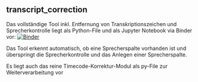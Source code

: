 ## transcript_correction

Das vollständige Tool inkl. Entfernung von Transkriptionszeichen und Sprecherkontrolle liegt als Python-File und als Jupyter Notebook via Binder vor: [![Binder](https://mybinder.org/badge_logo.svg)](https://mybinder.org/v2/gh/moebusd/transcript_correction/main?labpath=LUSIR_Transcript_Correction_4.ipynb)

Das Tool erkennt automatisch, ob eine Sprecherspalte vorhanden ist und überspringt die Sprecherkontrolle und das Anlegen einer Sprecherspalte.

Es liegt auch das reine Timecode-Korrektur-Modul als py-File zur Weiterverarbeitung vor
